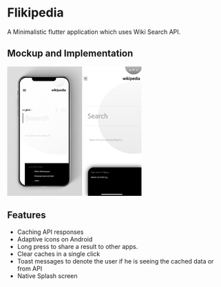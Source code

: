 # Flikipedia

A Minimalistic flutter application which uses Wiki Search API.

## Mockup and Implementation
<img src = "ui.png" height="300"><img src = "preview.PNG" height="300">


## Features
 - Caching API responses
 - Adaptive icons on Android
 - Long press to share a result to other apps.
 - Clear caches in a single click
 - Toast messages to denote the user if he is seeing the cached data or from API
 - Native Splash screen

